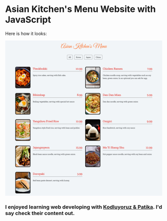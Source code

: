 # Asian Kitchen's Menu Website with JavaScript

Here is how it looks:

![SS1](imgfromws.png)

### I enjoyed learning web developing with [Kodluyoruz & Patika](https://app.patika.dev/paths). I'd say check their content out.
